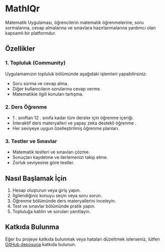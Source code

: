 # MathIQr
Matematik Uygulaması, öğrencilerin matematik öğrenmelerine, soru sormalarına, cevap almalarına ve sınavlara hazırlanmalarına yardımcı olan kapsamlı bir platformdur.

## Özellikler

### 1. Topluluk (Community)

Uygulamamızın topluluk bölümünde aşağıdaki işlemleri yapabilirsiniz:

- Soru sorma ve cevap alma.
- Diğer kullanıcıların sorularına cevap verme.
- Matematikle ilgili konuları tartışma.

### 2. Ders Öğrenme

- 1 . sınıftan 12 . sınıfa kadar tüm dersler için öğrenme içeriği.
- İnteraktif ders materyalleri ve yapay zeka destekli öğrenme .
- Her seviyeye uygun özelleştirilmiş öğrenme planları.

### 3. Testler ve Sınavlar

- Matematik testleri ve sınavları çözme.
- Sonuçları kaydetme ve ilerlemenizi takip etme.
- Zorluk seviyesine göre testler.

## Nasıl Başlamak İçin

1. Hesap oluşturun veya giriş yapın.
2. İlgilendiğiniz konuyu seçin veya soru sorun.
3. Öğrenme bölümünde ders materyallerini inceleyin.
4. Test ve sınavlar bölümünde pratik yapın.
5. Topluluğa katılın ve soruları yanıtlayın.

## Katkıda Bulunma

Eğer bu projeye katkıda bulunmak veya hataları düzeltmek isterseniz, lütfen [GitHub deposuna](https://github.com/kaanygit/MathIQr) katkıda bulunun.
